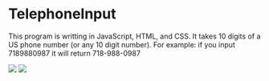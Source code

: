 # TelephoneInput
This program is writting in JavaScript, HTML, and CSS. It takes 10 digits of a US phone number (or any 10 digit number). 
For example: if you input 7189880987 it will return 718-988-0987

![](images/CISC3140_part2.1.png)
![](images/CISC3140_part2.png)
